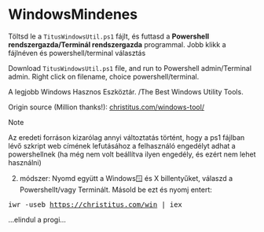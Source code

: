 # WindowsMindenes
Töltsd le a <code>TitusWindowsUtil.ps1</code> fájlt, és futtasd a <b>Powershell rendszergazda/Terminál rendszergazda</b> programmal. Jobb klikk a fájlnéven és powershell/terminal választás

Download <code>TitusWindowsUtil.ps1</code> file, and run to Powershell admin/Terminal admin. Right click on filename, choice powershell/terminal.

A legjobb Windows Hasznos Eszköztár. /The Best Windows Utility Tools.  

Origin source (Million thanks!): <a href="https://christitus.com/windows-tool/" target="_blank">christitus.com/windows-tool/</a>

Note

Az eredeti forráson kizarólag annyi változtatás történt, hogy a ps1 fájlban lévő szkript web címének lefutásához a felhasználó engedélyt adhat a powershellnek (ha még nem volt beállítva ilyen engedély, és ezért nem lehet használni)

2. módszer:
   Nyomd együtt a Windows🪟 és X billentyűket, válaszd a Powershellt/vagy Terminált.
   Másold be ezt és nyomj entert:
   
  <tt> iwr -useb https://christitus.com/win | iex </tt>
  
  ...elindul a progi...
   
